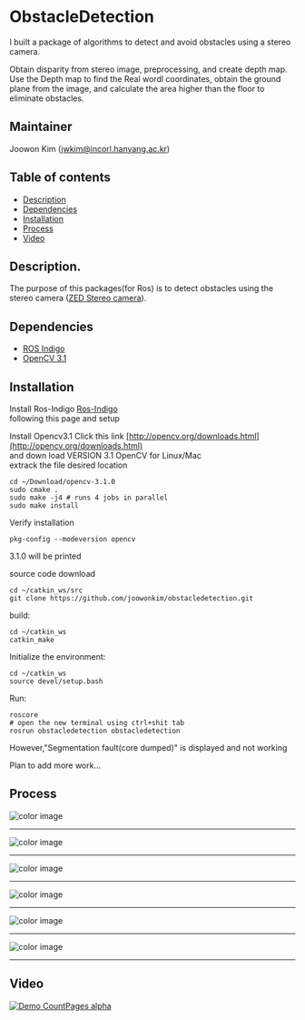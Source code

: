 # ObstacleDetection

I built a package of algorithms to detect and avoid obstacles using a stereo camera.

Obtain disparity from stereo image, preprocessing, and create depth map. Use the Depth map to find the Real wordl coordinates, obtain the ground plane from the image, and calculate the area higher than the floor to eliminate obstacles.

## Maintainer
Joowon Kim (jwkim@incorl.hanyang.ac.kr)

## Table of contents

- [Description](#description)
- [Dependencies](#dependencies)
- [Installation](#installation)
- [Process](#process)
- [Video](#video)

## Description.

The purpose of this packages(for Ros) is to detect obstacles using the stereo camera
([ZED Stereo camera](https://www.stereolabs.com/)).

## Dependencies

- [ROS Indigo](http://wiki.ros.org/indigo)
- [OpenCV 3.1 ](http://wiki.ros.org/vision_opencv)

## Installation
Install Ros-Indigo
[Ros-Indigo](http://wiki.ros.org/indigo/Installation/Ubuntu)  
following this page and setup

Install Opencv3.1
Click this link [http://opencv.org/downloads.html](http://opencv.org/downloads.html)   
and down load VERSION 3.1 OpenCV for Linux/Mac      
extrack the file desired location   
```
cd ~/Download/opencv-3.1.0
sudo cmake .
sudo make -j4 # runs 4 jobs in parallel
sudo make install
```
Verify installation
```
pkg-config --modeversion opencv
```
3.1.0 will be printed

source code download
```
cd ~/catkin_ws/src
git clone https://github.com/joowonkim/obstacledetection.git
```
build:
```
cd ~/catkin_ws
catkin_make
```
Initialize the environment:
```
cd ~/catkin_ws
source devel/setup.bash
```
Run:
```
roscore
# open the new terminal using ctrl+shit tab
rosrun obstacledetection obstacledetection
```
However,"Segmentation fault(core dumped)" is displayed and not working

Plan to add more work...

## Process
![color image](http://dl.dropbox.com/s/975px17ee8hmvza/process.png)
***
![color image](http://dl.dropbox.com/s/gs4o7lr7kfy6t9v/process2.png)
***
![color image](http://dl.dropbox.com/s/s77277syon4eoae/process3.png)
***
![color image](http://dl.dropbox.com/s/pqjclc080717wfn/process4.png)
***
![color image](http://dl.dropbox.com/s/va1d2kgh8jatba9/process5.png)
***
![color image](http://dl.dropbox.com/s/0cb0qv3cjh1gscn/process6.png)
***
## Video
[![Demo CountPages alpha](http://dl.dropbox.com/s/qq3xlhrwfexeee4/obstacle.gif)](https://www.youtube.com/embed/Q4toI3cEoTk)
